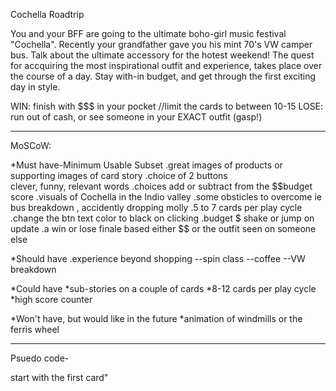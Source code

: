 Cochella Roadtrip

You and your BFF are going to the ultimate boho-girl music festival "Cochella".
Recently your grandfather gave you his mint 70's VW camper bus. Talk about the 
ultimate accessory for the hotest weekend! The quest for accquiring the most 
inspirational outfit and experience, takes place over the course of a day. 
Stay with-in budget, and get through the first exciting day in style. 

WIN: finish with $$$ in your pocket 
//limit the cards to between 10-15
LOSE: run out of cash, or
      see someone in your EXACT outfit (gasp!)

******************************************************************
MoSCoW:

  *Must have-Minimum Usable Subset
    .great images of products or supporting images of card story
    .choice of 2 buttons    
        clever, funny, relevant words
    .choices add or subtract from the $$budget score
    .visuals of Cochella in the Indio valley
    .some obsticles to overcome ie bus breakdown , accidently dropping molly
    .5 to 7 cards per play cycle
    .change the btn text color to black on clicking
    .budget $ shake or jump on update
    .a win or lose finale based either $$ or the outfit seen on someone else

  *Should have
    .experience beyond shopping
        --spin class
        --coffee
        --VW breakdown

  *Could have
    *sub-stories on a couple of cards
    *8-12 cards per play cycle
    *high score counter

  *Won't have, but would like in the future
    *animation of windmills or the ferris wheel
**********************************************************************

Psuedo code-

start with the first card"  
